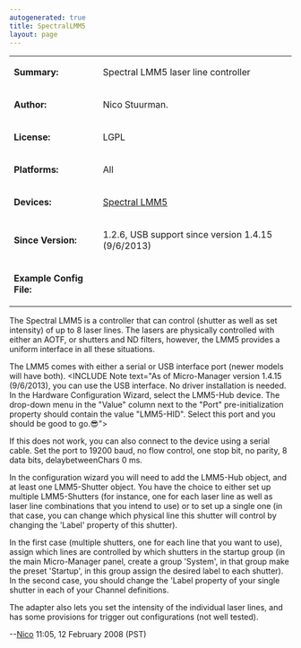 ```yaml
---
autogenerated: true
title: SpectralLMM5
layout: page
---
```


<table>
<tr>
<td markdown="1">

**Summary:**

</td>
<td markdown="1">

Spectral LMM5 laser line controller

</td>
</tr>
<tr>
<td markdown="1">

**Author:**

</td>
<td markdown="1">

Nico Stuurman.

</td>
</tr>
<tr>
<td markdown="1">

**License:**

</td>
<td markdown="1">

LGPL

</td>
</tr>
<tr>
<td markdown="1">

**Platforms:**

</td>
<td markdown="1">

All

</td>
</tr>
<tr>
<td markdown="1">

**Devices:**

</td>
<td markdown="1">

[Spectral
LMM5](http://www.spectralappliedresearch.com/products/mergemodule/)

</td>
</tr>
<tr>
<td markdown="1">

**Since Version:**

</td>
<td markdown="1">

1.2.6, USB support since version 1.4.15 (9/6/2013)

</td>
</tr>
<tr>
<td markdown="1">

**Example Config File:**

</td>
<td markdown="1">
</td>
</tr>
</table>

The Spectral LMM5 is a controller that can control (shutter as well as
set intensity) of up to 8 laser lines. The lasers are physically
controlled with either an AOTF, or shutters and ND filters, however, the
LMM5 provides a uniform interface in all these situations.

The LMM5 comes with either a serial or USB interface port (newer models
will have both). &lt;INCLUDE Note text="As of Micro-Manager version
1.4.15 (9/6/2013), you can use the USB interface. No driver installation
is needed. In the Hardware Configuration Wizard, select the LMM5-Hub
device. The drop-down menu in the "Value" column next to the "Port"
pre-initialization property should contain the value "LMM5-HID". Select
this port and you should be good to go.😎"&gt;

If this does not work, you can also connect to the device using a serial
cable. Set the port to 19200 baud, no flow control, one stop bit, no
parity, 8 data bits, delaybetweenChars 0 ms.

In the configuration wizard you will need to add the LMM5-Hub object,
and at least one LMM5-Shutter object. You have the choice to either set
up multiple LMM5-Shutters (for instance, one for each laser line as well
as laser line combinations that you intend to use) or to set up a single
one (in that case, you can change which physical line this shutter will
control by changing the 'Label' property of this shutter).

In the first case (multiple shutters, one for each line that you want to
use), assign which lines are controlled by which shutters in the startup
group (in the main Micro-Manager panel, create a group 'System', in that
group make the preset 'Startup', in this group assign the desired label
to each shutter). In the second case, you should change the 'Label
property of your single shutter in each of your Channel definitions.

The adapter also lets you set the intensity of the individual laser
lines, and has some provisions for trigger out configurations (not well
tested).

--[Nico](User:Nico "wikilink") 11:05, 12 February 2008 (PST)

